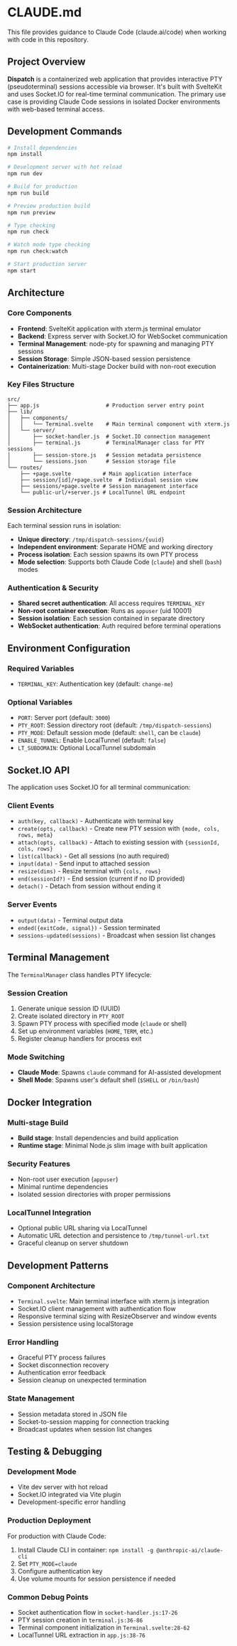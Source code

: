 # CLAUDE.md

This file provides guidance to Claude Code (claude.ai/code) when working with code in this repository.

## Project Overview

**Dispatch** is a containerized web application that provides interactive PTY (pseudoterminal) sessions accessible via browser. It's built with SvelteKit and uses Socket.IO for real-time terminal communication. The primary use case is providing Claude Code sessions in isolated Docker environments with web-based terminal access.

## Development Commands

```bash
# Install dependencies
npm install

# Development server with hot reload
npm run dev

# Build for production  
npm run build

# Preview production build
npm run preview

# Type checking
npm run check

# Watch mode type checking
npm run check:watch

# Start production server
npm start
```

## Architecture

### Core Components

- **Frontend**: SvelteKit application with xterm.js terminal emulator
- **Backend**: Express server with Socket.IO for WebSocket communication
- **Terminal Management**: node-pty for spawning and managing PTY sessions
- **Session Storage**: Simple JSON-based session persistence
- **Containerization**: Multi-stage Docker build with non-root execution

### Key Files Structure

```
src/
├── app.js                     # Production server entry point
├── lib/
│   ├── components/
│   │   └── Terminal.svelte    # Main terminal component with xterm.js
│   └── server/
│       ├── socket-handler.js  # Socket.IO connection management
│       ├── terminal.js        # TerminalManager class for PTY sessions
│       ├── session-store.js   # Session metadata persistence
│       └── sessions.json      # Session storage file
└── routes/
    ├── +page.svelte          # Main application interface
    ├── session/[id]/+page.svelte  # Individual session view
    ├── sessions/+page.svelte # Session management interface
    └── public-url/+server.js # LocalTunnel URL endpoint
```

### Session Architecture

Each terminal session runs in isolation:
- **Unique directory**: `/tmp/dispatch-sessions/{uuid}`
- **Independent environment**: Separate HOME and working directory
- **Process isolation**: Each session spawns its own PTY process
- **Mode selection**: Supports both Claude Code (`claude`) and shell (`bash`) modes

### Authentication & Security

- **Shared secret authentication**: All access requires `TERMINAL_KEY`
- **Non-root container execution**: Runs as `appuser` (uid 10001)
- **Session isolation**: Each session contained in separate directory
- **WebSocket authentication**: Auth required before terminal operations

## Environment Configuration

### Required Variables
- `TERMINAL_KEY`: Authentication key (default: `change-me`)

### Optional Variables
- `PORT`: Server port (default: `3000`)
- `PTY_ROOT`: Session directory root (default: `/tmp/dispatch-sessions`)
- `PTY_MODE`: Default session mode (default: `shell`, can be `claude`)
- `ENABLE_TUNNEL`: Enable LocalTunnel (default: `false`)
- `LT_SUBDOMAIN`: Optional LocalTunnel subdomain

## Socket.IO API

The application uses Socket.IO for all terminal communication:

### Client Events
- `auth(key, callback)` - Authenticate with terminal key
- `create(opts, callback)` - Create new PTY session with `{mode, cols, rows, meta}`
- `attach(opts, callback)` - Attach to existing session with `{sessionId, cols, rows}`
- `list(callback)` - Get all sessions (no auth required)
- `input(data)` - Send input to attached session
- `resize(dims)` - Resize terminal with `{cols, rows}`
- `end(sessionId?)` - End session (current if no ID provided)
- `detach()` - Detach from session without ending it

### Server Events
- `output(data)` - Terminal output data
- `ended({exitCode, signal})` - Session terminated
- `sessions-updated(sessions)` - Broadcast when session list changes

## Terminal Management

The `TerminalManager` class handles PTY lifecycle:

### Session Creation
1. Generate unique session ID (UUID)
2. Create isolated directory in `PTY_ROOT`
3. Spawn PTY process with specified mode (`claude` or shell)
4. Set up environment variables (`HOME`, `TERM`, etc.)
5. Register cleanup handlers for process exit

### Mode Switching
- **Claude Mode**: Spawns `claude` command for AI-assisted development
- **Shell Mode**: Spawns user's default shell (`$SHELL` or `/bin/bash`)

## Docker Integration

### Multi-stage Build
- **Build stage**: Install dependencies and build application
- **Runtime stage**: Minimal Node.js slim image with built application

### Security Features
- Non-root user execution (`appuser`)
- Minimal runtime dependencies
- Isolated session directories with proper permissions

### LocalTunnel Integration
- Optional public URL sharing via LocalTunnel
- Automatic URL detection and persistence to `/tmp/tunnel-url.txt`
- Graceful cleanup on server shutdown

## Development Patterns

### Component Architecture
- `Terminal.svelte`: Main terminal interface with xterm.js integration
- Socket.IO client management with authentication flow
- Responsive terminal sizing with ResizeObserver and window events
- Session persistence using localStorage

### Error Handling
- Graceful PTY process failures
- Socket disconnection recovery
- Authentication error feedback
- Session cleanup on unexpected termination

### State Management
- Session metadata stored in JSON file
- Socket-to-session mapping for connection tracking
- Broadcast updates when session list changes

## Testing & Debugging

### Development Mode
- Vite dev server with hot reload
- Socket.IO integrated via Vite plugin
- Development-specific error handling

### Production Deployment
For production with Claude Code:
1. Install Claude CLI in container: `npm install -g @anthropic-ai/claude-cli`
2. Set `PTY_MODE=claude`
3. Configure authentication key
4. Use volume mounts for session persistence if needed

### Common Debug Points
- Socket authentication flow in `socket-handler.js:17-26`
- PTY session creation in `terminal.js:36-86`
- Terminal component initialization in `Terminal.svelte:28-62`
- LocalTunnel URL extraction in `app.js:38-76`